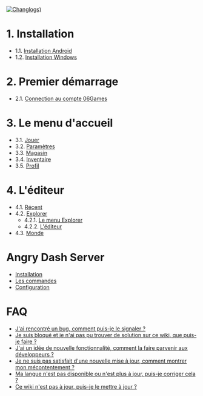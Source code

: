 <!-- TITLE: Sommaire -->
<!-- SUBTITLE: Sommaire d'Angry Dash -->


[![Changlogs)](https://img.shields.io/badge/Changlogs-%20-%20.svg?style=flat-square)](changlogs)
# 1. Installation
* 1.1. [Installation Android](install/android)
* 1.2. [Installation Windows](install/windows)

# 2. Premier démarrage
* 2.1. [Connection au compte 06Games](first-start/06games-account)

# 3. Le menu d'accueil
* 3.1. [Jouer](menu/home/play)
* 3.2. [Paramètres](menu/home/settings)
* 3.3. [Magasin](menu/home/shop)
* 3.4. [Inventaire](menu/home/inventory)
* 3.5. [Profil](menu/home/profile)

# 4. L'éditeur
* 4.1. [Récent](menu/editor/recent)
* 4.2. [Explorer](menu/editor/explore)
	* 4.2.1. [Le menu Explorer](menu/editor/explore#le-menu-explorer)
	* 4.2.2. [L'éditeur](menu/editor/explore#lediteur)
* 4.3. [Monde](menu/editor/published-level)

# Angry Dash Server
* [Installation](server/install)
* [Les commandes](server/commands)
* [Configuration](server/config)

# FAQ
* [J'ai rencontré un bug, comment puis-je le signaler ?](faq#jai-rencontre-un-bug-comment-puis-je-le-signaler)
* [Je suis bloqué et je n'ai pas pu trouver de solution sur ce wiki, que puis-je faire ?](faq#je-suis-bloque-et-je-nai-pas-pu-trouver-de-solution-sur-ce-wiki-que-puis-je-faire)
* [J'ai un idée de nouvelle fonctionnalité, comment la faire parvenir aux développeurs ?](faq#jai-un-idee-de-nouvelle-fonctionnalite-comment-la-faire-parvenir-aux-developpeurs)
* [Je ne suis pas satisfait d'une nouvelle mise à jour, comment montrer mon mécontentement ?](faq#je-ne-suis-pas-satisfait-dune-nouvelle-mise-a-jour-comment-montrer-mon-mecontentement)
* [Ma langue n'est pas disponible ou n'est plus à jour, puis-je corriger cela ?](faq#ma-langue-nest-pas-disponible-ou-nest-plus-a-jour-puis-je-corriger-cela)
* [Ce wiki n'est pas à jour, puis-je le mettre à jour ?](faq#ce-wiki-nest-pas-a-jour-puis-je-le-mettre-a-jour)